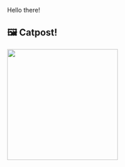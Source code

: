 Hello there!



## 🖼️ Catpost!

<sub>
    <img src="https://cdn2.thecatapi.com/images/MTU5MDg5Mg.gif" height="256">
</sub>

